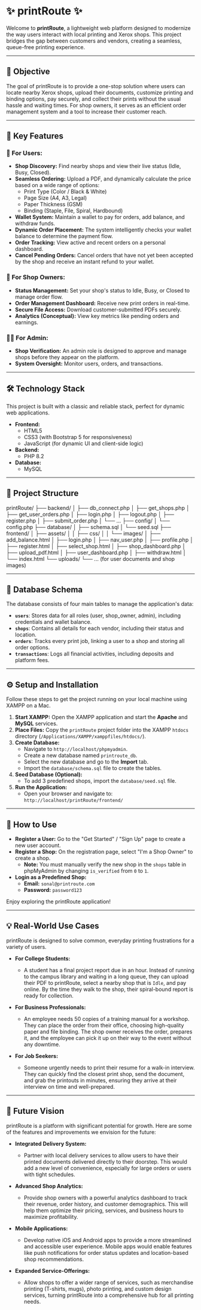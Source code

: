 # ✨ printRoute ✨

Welcome to **printRoute**, a lightweight web platform designed to modernize the way users interact with local printing and Xerox shops. This project bridges the gap between customers and vendors, creating a seamless, queue-free printing experience.


---


## 🎯 Objective

The goal of printRoute is to provide a one-stop solution where users can locate nearby Xerox shops, upload their documents, customize printing and binding options, pay securely, and collect their prints without the usual hassle and waiting times. For shop owners, it serves as an efficient order management system and a tool to increase their customer reach.

---

## 🚀 Key Features

### 👤 For Users:
* **Shop Discovery:** Find nearby shops and view their live status (Idle, Busy, Closed).
* **Seamless Ordering:** Upload a PDF, and dynamically calculate the price based on a wide range of options:
    * Print Type (Color / Black & White)
    * Page Size (A4, A3, Legal)
    * Paper Thickness (GSM)
    * Binding (Staple, File, Spiral, Hardbound)
* **Wallet System:** Maintain a wallet to pay for orders, add balance, and withdraw funds.
* **Dynamic Order Placement:** The system intelligently checks your wallet balance to determine the payment flow.
* **Order Tracking:** View active and recent orders on a personal dashboard.
* **Cancel Pending Orders:** Cancel orders that have not yet been accepted by the shop and receive an instant refund to your wallet.

### 🏪 For Shop Owners:
* **Status Management:** Set your shop's status to Idle, Busy, or Closed to manage order flow.
* **Order Management Dashboard:** Receive new print orders in real-time.
* **Secure File Access:** Download customer-submitted PDFs securely.
* **Analytics (Conceptual):** View key metrics like pending orders and earnings.

### 👨‍💼 For Admin:
* **Shop Verification:** An admin role is designed to approve and manage shops before they appear on the platform.
* **System Oversight:** Monitor users, orders, and transactions.

---

## 🛠️ Technology Stack

This project is built with a classic and reliable stack, perfect for dynamic web applications.

* **Frontend:**
    * HTML5
    * CSS3 (with Bootstrap 5 for responsiveness)
    * JavaScript (for dynamic UI and client-side logic)
* **Backend:**
    * PHP 8.2
* **Database:**
    * MySQL

---

## 📁 Project Structure

printRoute/
├── backend/
│   ├── db_connect.php
│   ├── get_shops.php
│   ├── get_user_orders.php
│   ├── login.php
│   ├── logout.php
│   ├── register.php
│   ├── submit_order.php
│   └── ...
├── config/
│   └── config.php
├── database/
│   ├── schema.sql
│   └── seed.sql
├── frontend/
│   ├── assets/
│   │   ├── css/
│   │   └── images/
│   ├── add_balance.html
│   ├── login.php
│   ├── nav_user.php
│   ├── profile.php
│   ├── register.html
│   ├── select_shop.html
│   ├── shop_dashboard.php
│   ├── upload_pdf.html
│   ├── user_dashboard.php
│   ├── withdraw.html
│   └── index.html
└── uploads/
└── ... (for user documents and shop images)


---

## 💾 Database Schema

The database consists of four main tables to manage the application's data:
* **`users`**: Stores data for all roles (user, shop_owner, admin), including credentials and wallet balance.
* **`shops`**: Contains all details for each vendor, including their status and location.
* **`orders`**: Tracks every print job, linking a user to a shop and storing all order options.
* **`transactions`**: Logs all financial activities, including deposits and platform fees.

---

## ⚙️ Setup and Installation

Follow these steps to get the project running on your local machine using XAMPP on a Mac.

1.  **Start XAMPP:** Open the XAMPP application and start the **Apache** and **MySQL** services.
2.  **Place Files:** Copy the `printRoute` project folder into the XAMPP `htdocs` directory (`/Applications/XAMPP/xamppfiles/htdocs/`).
3.  **Create Database:**
    * Navigate to `http://localhost/phpmyadmin`.
    * Create a new database named `printroute_db`.
    * Select the new database and go to the **Import** tab.
    * Import the `database/schema.sql` file to create the tables.
4.  **Seed Database (Optional):**
    * To add 3 predefined shops, import the `database/seed.sql` file.
5.  **Run the Application:**
    * Open your browser and navigate to: `http://localhost/printRoute/frontend/`

---

## 🧪 How to Use

* **Register a User:** Go to the "Get Started" / "Sign Up" page to create a new user account.
* **Register a Shop:** On the registration page, select "I'm a Shop Owner" to create a shop.
    * **Note:** You must manually verify the new shop in the `shops` table in phpMyAdmin by changing `is_verified` from `0` to `1`.
* **Login as a Predefined Shop:**
    * **Email:** `sonal@printroute.com`
    * **Password:** `password123`

Enjoy exploring the printRoute application!

---

## 💡 Real-World Use Cases

printRoute is designed to solve common, everyday printing frustrations for a variety of users.

*   **For College Students:**
    *   A student has a final project report due in an hour. Instead of running to the campus library and waiting in a long queue, they can upload their PDF to printRoute, select a nearby shop that is `Idle`, and pay online. By the time they walk to the shop, their spiral-bound report is ready for collection.

*   **For Business Professionals:**
    *   An employee needs 50 copies of a training manual for a workshop. They can place the order from their office, choosing high-quality paper and file binding. The shop owner receives the order, prepares it, and the employee can pick it up on their way to the event without any downtime.

*   **For Job Seekers:**
    *   Someone urgently needs to print their resume for a walk-in interview. They can quickly find the closest print shop, send the document, and grab the printouts in minutes, ensuring they arrive at their interview on time and well-prepared.

---

## 🔮 Future Vision

printRoute is a platform with significant potential for growth. Here are some of the features and improvements we envision for the future:

*   **Integrated Delivery System:**
    *   Partner with local delivery services to allow users to have their printed documents delivered directly to their doorstep. This would add a new level of convenience, especially for large orders or users with tight schedules.

*   **Advanced Shop Analytics:**
    *   Provide shop owners with a powerful analytics dashboard to track their revenue, order history, and customer demographics. This will help them optimize their pricing, services, and business hours to maximize profitability.

*   **Mobile Applications:**
    *   Develop native iOS and Android apps to provide a more streamlined and accessible user experience. Mobile apps would enable features like push notifications for order status updates and location-based shop recommendations.

*   **Expanded Service-Offerings:**
    *   Allow shops to offer a wider range of services, such as merchandise printing (T-shirts, mugs), photo printing, and custom design services, turning printRoute into a comprehensive hub for all printing needs.
